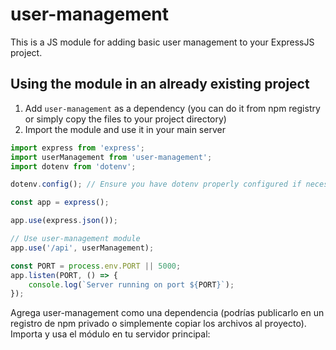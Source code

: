 # user-management

This is a JS module for adding basic user management to your ExpressJS project.

## Using the module in an already existing project

1. Add `user-management` as a dependency (you can do it from npm registry or simply copy the files to your project directory)
2. Import the module and use it in your main server

```javascript
import express from 'express';
import userManagement from 'user-management';
import dotenv from 'dotenv';

dotenv.config(); // Ensure you have dotenv properly configured if necessary

const app = express();

app.use(express.json());

// Use user-management module
app.use('/api', userManagement);

const PORT = process.env.PORT || 5000;
app.listen(PORT, () => {
    console.log(`Server running on port ${PORT}`);
});
```

Agrega user-management como una dependencia (podrías publicarlo en un registro de npm privado o simplemente copiar los archivos al proyecto).
Importa y usa el módulo en tu servidor principal: